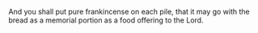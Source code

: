 And you shall put pure frankincense on each pile, that it may go with the bread as a memorial portion as a food offering to the Lord.
